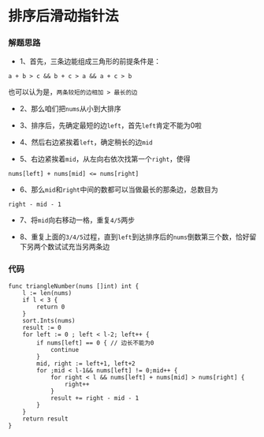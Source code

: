 # 排序后滑动指针法
### 解题思路
* 1、首先，三条边能组成三角形的前提条件是：
```
a + b > c && b + c > a && a + c > b
```
也可以认为是，``两条较短的边相加 > 最长的边``

* 2、那么咱们把``nums``从小到大排序

* 3、排序后，先确定最短的边``left``，首先``left``肯定不能为0啦

* 4、然后右边紧挨着``left``，确定稍长的边``mid``

* 5、右边紧挨着``mid``，从左向右依次找第一个``right``，使得
```
nums[left] + nums[mid] <= nums[right]
```

* 6、那么``mid``和``right``中间的数都可以当做最长的那条边，总数目为
```
right - mid - 1
```

* 7、将``mid``向右移动一格，重复``4/5``两步

* 8、重复上面的``3/4/5``过程，直到``left``到达排序后的``nums``倒数第三个数，恰好留下另两个数试试充当另两条边
### 代码

```golang
func triangleNumber(nums []int) int {
	l := len(nums)
	if l < 3 {
		return 0
	}
	sort.Ints(nums)
	result := 0
	for left := 0 ; left < l-2; left++ {
		if nums[left] == 0 { // 边长不能为0
			continue
		}
		mid, right := left+1, left+2
		for ;mid < l-1&& nums[left] != 0;mid++ {
			for right < l && nums[left] + nums[mid] > nums[right] {
				right++
			}
			result += right - mid - 1
		}
	}
	return result
}
```